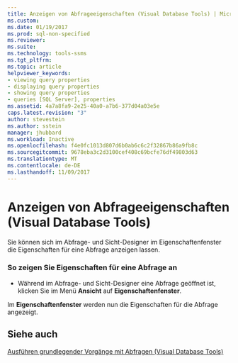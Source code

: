 ```yaml
---
title: Anzeigen von Abfrageeigenschaften (Visual Database Tools) | Microsoft-Dokumentation
ms.custom: 
ms.date: 01/19/2017
ms.prod: sql-non-specified
ms.reviewer: 
ms.suite: 
ms.technology: tools-ssms
ms.tgt_pltfrm: 
ms.topic: article
helpviewer_keywords:
- viewing query properties
- displaying query properties
- showing query properties
- queries [SQL Server], properties
ms.assetid: 4a7a8fa9-2e25-40a0-a7b6-377d04a03e5e
caps.latest.revision: "3"
author: stevestein
ms.author: sstein
manager: jhubbard
ms.workload: Inactive
ms.openlocfilehash: f4e0fc1013d807d6b0ab6c6c2f32867b86a9fb8c
ms.sourcegitcommit: 9678eba3c2d3100cef408c69bcfe76df49803d63
ms.translationtype: MT
ms.contentlocale: de-DE
ms.lasthandoff: 11/09/2017
---
```

# <a name="show-query-properties-visual-database-tools"></a>Anzeigen von Abfrageeigenschaften (Visual Database Tools)
Sie können sich im Abfrage- und Sicht-Designer im Eigenschaftenfenster die Eigenschaften für eine Abfrage anzeigen lassen.  
  
### <a name="to-display-properties-for-a-query"></a>So zeigen Sie Eigenschaften für eine Abfrage an  
  
-   Während im Abfrage- und Sicht-Designer eine Abfrage geöffnet ist, klicken Sie im Menü **Ansicht** auf **Eigenschaftenfenster**.  
  
Im **Eigenschaftenfenster** werden nun die Eigenschaften für die Abfrage angezeigt.  
  
## <a name="see-also"></a>Siehe auch  
[Ausführen grundlegender Vorgänge mit Abfragen &#40;Visual Database Tools&#41;](../../ssms/visual-db-tools/perform-basic-operations-with-queries-visual-database-tools.md)  
  
